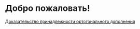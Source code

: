 # Добро пожаловать!

[Доказательство принадлежности ортогонального дополнения](Orthogonal_Complement_Proof.markdown)
